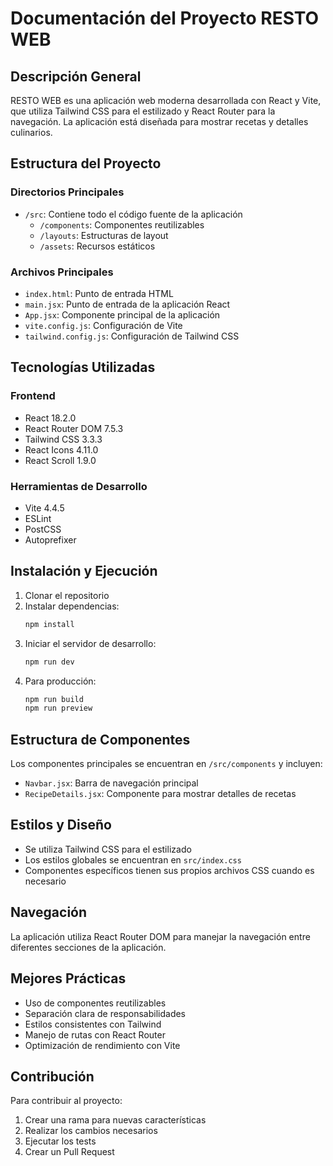 # Documentación del Proyecto RESTO WEB

## Descripción General
RESTO WEB es una aplicación web moderna desarrollada con React y Vite, que utiliza Tailwind CSS para el estilizado y React Router para la navegación. La aplicación está diseñada para mostrar recetas y detalles culinarios.

## Estructura del Proyecto

### Directorios Principales
- `/src`: Contiene todo el código fuente de la aplicación
  - `/components`: Componentes reutilizables
  - `/layouts`: Estructuras de layout
  - `/assets`: Recursos estáticos

### Archivos Principales
- `index.html`: Punto de entrada HTML
- `main.jsx`: Punto de entrada de la aplicación React
- `App.jsx`: Componente principal de la aplicación
- `vite.config.js`: Configuración de Vite
- `tailwind.config.js`: Configuración de Tailwind CSS

## Tecnologías Utilizadas

### Frontend
- React 18.2.0
- React Router DOM 7.5.3
- Tailwind CSS 3.3.3
- React Icons 4.11.0
- React Scroll 1.9.0

### Herramientas de Desarrollo
- Vite 4.4.5
- ESLint
- PostCSS
- Autoprefixer

## Instalación y Ejecución

1. Clonar el repositorio
2. Instalar dependencias:
   ```bash
   npm install
   ```
3. Iniciar el servidor de desarrollo:
   ```bash
   npm run dev
   ```
4. Para producción:
   ```bash
   npm run build
   npm run preview
   ```

## Estructura de Componentes

Los componentes principales se encuentran en `/src/components` y incluyen:
- `Navbar.jsx`: Barra de navegación principal
- `RecipeDetails.jsx`: Componente para mostrar detalles de recetas

## Estilos y Diseño

- Se utiliza Tailwind CSS para el estilizado
- Los estilos globales se encuentran en `src/index.css`
- Componentes específicos tienen sus propios archivos CSS cuando es necesario

## Navegación

La aplicación utiliza React Router DOM para manejar la navegación entre diferentes secciones de la aplicación.

## Mejores Prácticas

- Uso de componentes reutilizables
- Separación clara de responsabilidades
- Estilos consistentes con Tailwind
- Manejo de rutas con React Router
- Optimización de rendimiento con Vite

## Contribución

Para contribuir al proyecto:
1. Crear una rama para nuevas características
2. Realizar los cambios necesarios
3. Ejecutar los tests
4. Crear un Pull Request
